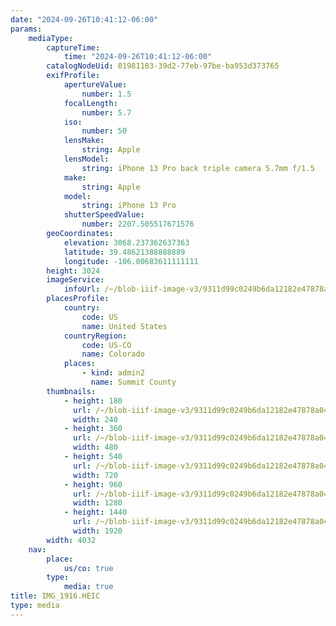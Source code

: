 ```yaml
---
date: "2024-09-26T10:41:12-06:00"
params:
    mediaType:
        captureTime:
            time: "2024-09-26T10:41:12-06:00"
        catalogNodeUid: 01981183-39d2-77eb-97be-ba953d373765
        exifProfile:
            apertureValue:
                number: 1.5
            focalLength:
                number: 5.7
            iso:
                number: 50
            lensMake:
                string: Apple
            lensModel:
                string: iPhone 13 Pro back triple camera 5.7mm f/1.5
            make:
                string: Apple
            model:
                string: iPhone 13 Pro
            shutterSpeedValue:
                number: 2207.505517671576
        geoCoordinates:
            elevation: 3068.237362637363
            latitude: 39.48621388888889
            longitude: -106.00683611111111
        height: 3024
        imageService:
            infoUrl: /~/blob-iiif-image-v3/9311d99c0249b6da12182e47878a049daaa2d71a9ea67e6a0ebb44cf9805038c/info.json
        placesProfile:
            country:
                code: US
                name: United States
            countryRegion:
                code: US-CO
                name: Colorado
            places:
                - kind: admin2
                  name: Summit County
        thumbnails:
            - height: 180
              url: /~/blob-iiif-image-v3/9311d99c0249b6da12182e47878a049daaa2d71a9ea67e6a0ebb44cf9805038c/full/240%2C180/0/default.jpg
              width: 240
            - height: 360
              url: /~/blob-iiif-image-v3/9311d99c0249b6da12182e47878a049daaa2d71a9ea67e6a0ebb44cf9805038c/full/480%2C360/0/default.jpg
              width: 480
            - height: 540
              url: /~/blob-iiif-image-v3/9311d99c0249b6da12182e47878a049daaa2d71a9ea67e6a0ebb44cf9805038c/full/720%2C540/0/default.jpg
              width: 720
            - height: 960
              url: /~/blob-iiif-image-v3/9311d99c0249b6da12182e47878a049daaa2d71a9ea67e6a0ebb44cf9805038c/full/1280%2C960/0/default.jpg
              width: 1280
            - height: 1440
              url: /~/blob-iiif-image-v3/9311d99c0249b6da12182e47878a049daaa2d71a9ea67e6a0ebb44cf9805038c/full/1920%2C1440/0/default.jpg
              width: 1920
        width: 4032
    nav:
        place:
            us/co: true
        type:
            media: true
title: IMG_1916.HEIC
type: media
---
```

